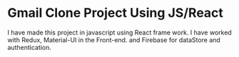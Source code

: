 # Gmail Clone Project Using JS/React
I have made this project in javascript using React frame work.
I have worked with Redux, Material-UI in the Front-end. and Firebase for dataStore and authentication.
